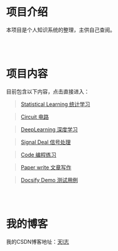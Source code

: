 # **项目介绍**

本项目是个人知识系统的整理，主供自己查阅。
<p>
<br>
 <br>
</p>

# **项目内容**

目前包含以下内容，点击直接进入：

> [Statistical Learning 统计学习](statistical_learning/README.md)

> [Circuit 电路](Circuit/README.md) 

> [DeepLearning 深度学习](DeepLearning/README.md) 

> [Signal Deal 信号处理](signal_deal/README.md) 

> [Code 编程练习](Code/README.md) 

> [Paper write 文章写作](Paper_write/README.md) 

>  <a href="http://115.159.24.45:3000/docsify_demo/">Docsify Demo 测试用例</a>

<p>
<br>
 <br>
</p>


# **我的博客**

我的CSDN博客地址：[天l志](https://blog.csdn.net/qq_38347393)
